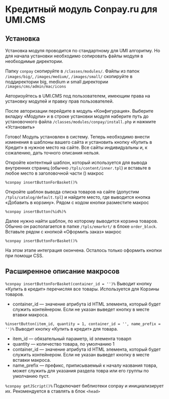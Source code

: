 Кредитный модуль Conpay.ru для UMI.CMS
======================================

## Установка

Установка модуля проводится по стандартному для UMI алгоритму. Но для начала установки необходимо сопировать файлы модуля в необходимые директории.

Папку `conpay` скопируйте в `/classes/modules/`.
Файлы из папок `/images/big/`, `/images/medium/`, `/images/small/` скопируйте в поддиректории big, medium и small директории `/images/cms/admin/mac/icons`

Авторизуйтесь в UMI.CMS под пользователем, имеющим права на установку модулей и правку прав пользователей.

После авторизации перейдите в модуль «Конфигурация». Выберите вкладку «Модули» и в строке установки модуля наберите путь до установочного файла `/classes/modules/conpay/install.php` и нажмите «Установить»

Готово! Модуль установлен в систему. Теперь необходимо внести изменения в шаблоны вашего сайта и установить кнопку «Купить в Кредит» в нужное место на сайте. Все сайты индивидуальны и, к сожалению, дать точного описания нельзя.

Откройте контентный шаблон, который используется для вывода внутренних страниц (обычно `/tpls/content/inner.tpl`) и вставьте в любое место в заголовочной части (<head></head>) макрос

```%conpay insertButtonForBasket()%```

Откройте шаблон вывода списка товаров на сайте (допустим `/tpls/catalog/default.tpl`) и найдите место, где выводится кнопка «Добавить в корзину». Рядом с кодом кнопки разместите макрос

```%conpay insertButton(%id%)%```

Далее нужно найти шаблон, по которому выводится корзина товаров. Обычно он располагается в папке `/tpls/emarkrt/` в блоке `order_block`. Вставьте рядом с кнопкой «Оформить заказ» макрос

```%conpay insertButtonForBasket()%```

На этом этапе интеграция окончена. Осталось только оформить кнопки при помощи CSS.

## Расширенное описание макросов

```%conpay insertButtonForBasket(container_id = '')%```
Выводит кнопку «Купить в кредит» перечисляя все товары. Используется для Корзины товаров.
- container_id — значение атрибута id HTML элемента, который будет служить контейнером. Если не указан выведет кнопку в месте втавки макроса.

```%insertButton(item_id, quantity = 1, container_id = '', name_prefix = '')%```
Выводит кнопку «Купить в кредит» для товара.
- item_id — обязательный параметр, id элемента товарп
- quantity — количество товара, по умолчанию 1
- container_id — значение атрибута id HTML элемента, который будет служить контейнером. Если не указан выведет кнопку в месте вставки макроса.
- name_prefix — префикс, приписываемый к началу названия товра, может служить для указания раздела товра или его группы по умолчанию пуст.

```%conpay getJScript()%```
Подключает библиотеки conpay и инициализирует их. Рекомендуется в ставлять в блок `<head>`
